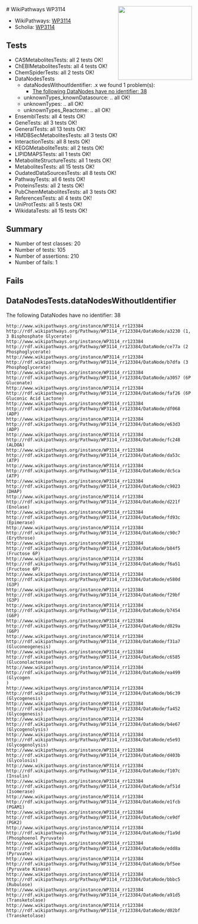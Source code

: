 <img style="float: right; width: 200px" src="https://upload.wikimedia.org/wikipedia/commons/thumb/8/83/Wplogo_with_text_500.png/640px-Wplogo_with_text_500.png" />
# WikiPathways WP3114

* WikiPathways: [WP3114](https://new.wikipathways.org/pathways/WP3114)
* Scholia: [WP3114](https://scholia.toolforge.org/wikipathways/WP3114)
## Tests
* CASMetabolitesTests: all 2 tests OK!
* ChEBIMetabolitesTests: all 4 tests OK!
* ChemSpiderTests: all 2 tests OK!
* DataNodesTests
    * dataNodesWithoutIdentifier: .x we found 1 problem(s):
        * [The following DataNodes have no identifier: 38](#8792c4d6)
    * unknownTypes_knownDatasource: .. all OK!
    * unknownTypes: .. all OK!
    * unknownTypes_Reactome: .. all OK!
* EnsemblTests: all 4 tests OK!
* GeneTests: all 3 tests OK!
* GeneralTests: all 13 tests OK!
* HMDBSecMetabolitesTests: all 3 tests OK!
* InteractionTests: all 8 tests OK!
* KEGGMetaboliteTests: all 2 tests OK!
* LIPIDMAPSTests: all 1 tests OK!
* MetaboliteStructureTests: all 1 tests OK!
* MetabolitesTests: all 15 tests OK!
* OudatedDataSourcesTests: all 8 tests OK!
* PathwayTests: all 6 tests OK!
* ProteinsTests: all 2 tests OK!
* PubChemMetabolitesTests: all 3 tests OK!
* ReferencesTests: all 4 tests OK!
* UniProtTests: all 5 tests OK!
* WikidataTests: all 15 tests OK!


## Summary

* Number of test classes: 20
* Number of tests: 105
* Number of assertions: 210
* Number of fails: 1

## Fails

<a name="8792c4d6" />

## DataNodesTests.dataNodesWithoutIdentifier

The following DataNodes have no identifier: 38
```
http://www.wikipathways.org/instance/WP3114_rr123384 http://rdf.wikipathways.org/Pathway/WP3114_rr123384/DataNode/a3230 (1, 3 Bisphosphate Glycerate)
http://www.wikipathways.org/instance/WP3114_rr123384 http://rdf.wikipathways.org/Pathway/WP3114_rr123384/DataNode/ce77a (2 Phosphoglycerate)
http://www.wikipathways.org/instance/WP3114_rr123384 http://rdf.wikipathways.org/Pathway/WP3114_rr123384/DataNode/b7dfa (3 Phosphoglycerate)
http://www.wikipathways.org/instance/WP3114_rr123384 http://rdf.wikipathways.org/Pathway/WP3114_rr123384/DataNode/a3057 (6P Gluconate)
http://www.wikipathways.org/instance/WP3114_rr123384 http://rdf.wikipathways.org/Pathway/WP3114_rr123384/DataNode/faf26 (6P Gluconic Acid Lactone)
http://www.wikipathways.org/instance/WP3114_rr123384 http://rdf.wikipathways.org/Pathway/WP3114_rr123384/DataNode/df068 (ADP)
http://www.wikipathways.org/instance/WP3114_rr123384 http://rdf.wikipathways.org/Pathway/WP3114_rr123384/DataNode/e63d3 (ADP)
http://www.wikipathways.org/instance/WP3114_rr123384 http://rdf.wikipathways.org/Pathway/WP3114_rr123384/DataNode/fc248 (ALDOA)
http://www.wikipathways.org/instance/WP3114_rr123384 http://rdf.wikipathways.org/Pathway/WP3114_rr123384/DataNode/da53c (ATP)
http://www.wikipathways.org/instance/WP3114_rr123384 http://rdf.wikipathways.org/Pathway/WP3114_rr123384/DataNode/dc5ca (ATP)
http://www.wikipathways.org/instance/WP3114_rr123384 http://rdf.wikipathways.org/Pathway/WP3114_rr123384/DataNode/c9023 (DHAP)
http://www.wikipathways.org/instance/WP3114_rr123384 http://rdf.wikipathways.org/Pathway/WP3114_rr123384/DataNode/d221f (Enolase)
http://www.wikipathways.org/instance/WP3114_rr123384 http://rdf.wikipathways.org/Pathway/WP3114_rr123384/DataNode/fd93c (Epimerase)
http://www.wikipathways.org/instance/WP3114_rr123384 http://rdf.wikipathways.org/Pathway/WP3114_rr123384/DataNode/c90c7 (Erythrose)
http://www.wikipathways.org/instance/WP3114_rr123384 http://rdf.wikipathways.org/Pathway/WP3114_rr123384/DataNode/b84f5 (Fructose 6P)
http://www.wikipathways.org/instance/WP3114_rr123384 http://rdf.wikipathways.org/Pathway/WP3114_rr123384/DataNode/f6a51 (Fructose 6P)
http://www.wikipathways.org/instance/WP3114_rr123384 http://rdf.wikipathways.org/Pathway/WP3114_rr123384/DataNode/e580d (G3P)
http://www.wikipathways.org/instance/WP3114_rr123384 http://rdf.wikipathways.org/Pathway/WP3114_rr123384/DataNode/f29bf (G3P)
http://www.wikipathways.org/instance/WP3114_rr123384 http://rdf.wikipathways.org/Pathway/WP3114_rr123384/DataNode/b7454 (G6P)
http://www.wikipathways.org/instance/WP3114_rr123384 http://rdf.wikipathways.org/Pathway/WP3114_rr123384/DataNode/d829a (G6P)
http://www.wikipathways.org/instance/WP3114_rr123384 http://rdf.wikipathways.org/Pathway/WP3114_rr123384/DataNode/f31a7 (Gluconeogenesis)
http://www.wikipathways.org/instance/WP3114_rr123384 http://rdf.wikipathways.org/Pathway/WP3114_rr123384/DataNode/c6585 (Gluconolactonase)
http://www.wikipathways.org/instance/WP3114_rr123384 http://rdf.wikipathways.org/Pathway/WP3114_rr123384/DataNode/ea499 (Glycogen
)
http://www.wikipathways.org/instance/WP3114_rr123384 http://rdf.wikipathways.org/Pathway/WP3114_rr123384/DataNode/b6c39 (Glycogenesis)
http://www.wikipathways.org/instance/WP3114_rr123384 http://rdf.wikipathways.org/Pathway/WP3114_rr123384/DataNode/fa452 (Glycogenesis)
http://www.wikipathways.org/instance/WP3114_rr123384 http://rdf.wikipathways.org/Pathway/WP3114_rr123384/DataNode/b4e67 (Glycogenolysis)
http://www.wikipathways.org/instance/WP3114_rr123384 http://rdf.wikipathways.org/Pathway/WP3114_rr123384/DataNode/e5e93 (Glycogenolysis)
http://www.wikipathways.org/instance/WP3114_rr123384 http://rdf.wikipathways.org/Pathway/WP3114_rr123384/DataNode/d403b (Glycolosis)
http://www.wikipathways.org/instance/WP3114_rr123384 http://rdf.wikipathways.org/Pathway/WP3114_rr123384/DataNode/f107c (Insulin)
http://www.wikipathways.org/instance/WP3114_rr123384 http://rdf.wikipathways.org/Pathway/WP3114_rr123384/DataNode/af51d (Isomerase)
http://www.wikipathways.org/instance/WP3114_rr123384 http://rdf.wikipathways.org/Pathway/WP3114_rr123384/DataNode/e1fcb (PGAM1)
http://www.wikipathways.org/instance/WP3114_rr123384 http://rdf.wikipathways.org/Pathway/WP3114_rr123384/DataNode/ce9df (PGK2)
http://www.wikipathways.org/instance/WP3114_rr123384 http://rdf.wikipathways.org/Pathway/WP3114_rr123384/DataNode/f1a9d (Phosphoenol Pyruvate)
http://www.wikipathways.org/instance/WP3114_rr123384 http://rdf.wikipathways.org/Pathway/WP3114_rr123384/DataNode/edd8a (Pyruvate)
http://www.wikipathways.org/instance/WP3114_rr123384 http://rdf.wikipathways.org/Pathway/WP3114_rr123384/DataNode/bf5ee (Pyruvate Kinase)
http://www.wikipathways.org/instance/WP3114_rr123384 http://rdf.wikipathways.org/Pathway/WP3114_rr123384/DataNode/bbbc5 (Rubulose)
http://www.wikipathways.org/instance/WP3114_rr123384 http://rdf.wikipathways.org/Pathway/WP3114_rr123384/DataNode/a91d5 (Transketolase)
http://www.wikipathways.org/instance/WP3114_rr123384 http://rdf.wikipathways.org/Pathway/WP3114_rr123384/DataNode/d02bf (Transketolase)
```

